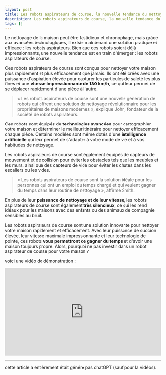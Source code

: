 ```yaml
---
layout: post
title: Les robots aspirateurs de course, la nouvelle tendance du nettoyage domestique
description: Les robots aspirateurs de course, la nouvelle tendance du nettoyage domestique
tags: []
---
```


Le nettoyage de la maison peut être fastidieux et chronophage, mais grâce aux avancées technologiques, il existe maintenant une solution pratique et efficace : les robots aspirateurs. Bien que ces robots soient déjà impressionnants, une nouvelle tendance est en train d'émerger : les robots aspirateurs de course.

Ces robots aspirateurs de course sont conçus pour nettoyer votre maison plus rapidement et plus efficacement que jamais. Ils ont été créés avec une puissance d'aspiration élevée pour capturer les particules de saleté les plus fines et une **vitesse impressionnante de 130 km/h**, ce qui leur permet de se déplacer rapidement d'une pièce à l'autre.

> « Les robots aspirateurs de course sont une nouvelle génération de robots qui offrent une solution de nettoyage révolutionnaire pour les propriétaires de maisons modernes », explique John, fondateur de la société de robots aspirateurs.

Ces robots sont équipés de **technologies avancées** pour cartographier votre maison et déterminer le meilleur itinéraire pour nettoyer efficacement chaque pièce. Certains modèles sont même dotés d'une **intelligence artificielle** qui leur permet de s'adapter à votre mode de vie et à vos habitudes de nettoyage.

Les robots aspirateurs de course sont également équipés de capteurs de mouvement et de collision pour éviter les obstacles tels que les meubles et les murs, ainsi que des capteurs de vide pour éviter les chutes dans les escaliers ou les vides.

> « Les robots aspirateurs de course sont la solution idéale pour les personnes qui ont un emploi du temps chargé et qui veulent gagner du temps dans leur routine de nettoyage », affirme Smith.
>

En plus de leur **puissance de nettoyage et de leur vitesse**, les robots aspirateurs de course sont également **très silencieux**, ce qui les rend idéaux pour les maisons avec des enfants ou des animaux de compagnie sensibles au bruit.

Les robots aspirateurs de course sont une solution innovante pour nettoyer votre maison rapidement et efficacement. Avec leur puissance de succion élevée, leur vitesse maximale impressionnante et leur technologie de pointe, ces robots **vous permettront de gagner du temps** et d'avoir une maison toujours propre. Alors, pourquoi ne pas investir dans un robot aspirateur de course pour votre maison ?

voici une vidéo de démonstration :

<div style="width:100%;height:0px;position:relative;padding-bottom:56.250%;"><iframe src="https://streamable.com/e/spltyy" frameborder="0" width="100%" height="100%" allowfullscreen style="width:100%;height:100%;position:absolute;left:0px;top:0px;overflow:hidden;"></iframe></div>



---

cette article a entièrement était généré pas chatGPT (sauf pour la vidéos).

